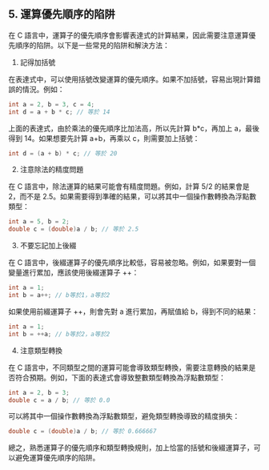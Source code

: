 ## 5. 運算優先順序的陷阱

在 C 語言中，運算子的優先順序會影響表達式的計算結果，因此需要注意運算優先順序的陷阱。以下是一些常見的陷阱和解決方法：

1. 記得加括號

在表達式中，可以使用括號改變運算的優先順序。如果不加括號，容易出現計算錯誤的情況。例如：

```c
int a = 2, b = 3, c = 4;
int d = a + b * c; // 等於 14
```

上面的表達式，由於乘法的優先順序比加法高，所以先計算 b*c，再加上 a，最後得到 14。如果想要先計算 a+b，再乘以 c，則需要加上括號：

```c
int d = (a + b) * c; // 等於 20
```

2. 注意除法的精度問題

在 C 語言中，除法運算的結果可能會有精度問題。例如，計算 5/2 的結果會是 2，而不是 2.5。如果需要得到準確的結果，可以將其中一個操作數轉換為浮點數類型：

```c
int a = 5, b = 2;
double c = (double)a / b; // 等於 2.5
```

3. 不要忘記加上後綴

在 C 語言中，後綴運算子的優先順序比較低，容易被忽略。例如，如果要對一個變量進行累加，應該使用後綴運算子 ++：

```c
int a = 1;
int b = a++; // b等於1，a等於2
```

如果使用前綴運算子 ++，則會先對 a 進行累加，再賦值給 b，得到不同的結果：

```c
int a = 1;
int b = ++a; // b等於2，a等於2
```

4. 注意類型轉換

在 C 語言中，不同類型之間的運算可能會導致類型轉換，需要注意轉換的結果是否符合預期。例如，下面的表達式會導致整數類型轉換為浮點數類型：

```c
int a = 2, b = 3;
double c = a / b; // 等於 0.0
```

可以將其中一個操作數轉換為浮點數類型，避免類型轉換導致的精度損失：

```c
double c = (double)a / b; // 等於 0.666667
```

總之，熟悉運算子的優先順序和類型轉換規則，加上恰當的括號和後綴運算子，可以避免運算優先順序的陷阱。